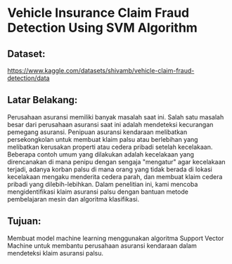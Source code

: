 # Vehicle Insurance Claim Fraud Detection Using SVM Algorithm

## Dataset:

https://www.kaggle.com/datasets/shivamb/vehicle-claim-fraud-detection/data

## Latar Belakang:

Perusahaan asuransi memiliki banyak masalah saat ini. Salah satu masalah besar dari perusahaan asuransi saat ini adalah mendeteksi kecurangan pemegang asuransi. Penipuan asuransi kendaraan melibatkan persekongkolan untuk membuat klaim palsu atau berlebihan yang melibatkan kerusakan properti atau cedera pribadi setelah kecelakaan. Beberapa contoh umum yang dilakukan adalah kecelakaan yang direncanakan di mana penipu dengan sengaja "mengatur" agar kecelakaan terjadi, adanya korban palsu di mana orang yang tidak berada di lokasi kecelakaan mengaku menderita cedera parah, dan membuat klaim cedera pribadi yang dilebih-lebihkan. Dalam penelitian ini, kami mencoba mengidentifikasi klaim asuransi palsu dengan bantuan metode pembelajaran mesin dan algoritma klasifikasi.

## Tujuan:

Membuat model machine learning menggunakan algoritma Support Vector Machine untuk membantu perusahaan asuransi kendaraan dalam mendeteksi klaim asuransi palsu.
